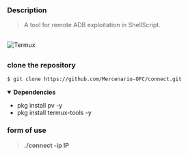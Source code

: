 ### Description
> A tool for remote ADB exploitation in ShellScript.
##
<div>
<img alt='Termux' src='https://img.shields.io/badge/Tested_in-Termux-100000?style=for-the-badge&logo= &logoColor=9FFF4B&labelColor=000000&color=B7FF43'/>
</div>

##

### clone the repository
```bash
$ git clone https://github.com/Mercenario-OFC/connect.git
```
<details open>
  <summary><strong>Dependencies</strong></summary>

- pkg install pv -y
- pkg install termux-tools -y

</details>

### form of use

> **./connect -ip IP**

